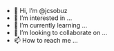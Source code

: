 - 👋 Hi, I’m @jcsobuz
- 👀 I’m interested in ...
- 🌱 I’m currently learning ...
- 💞️ I’m looking to collaborate on ...
- 📫 How to reach me ...

<!---
jcsobuz/jcsobuz is a ✨ special ✨ repository because its `README.md` (this file) appears on your GitHub profile.
You can click the Preview link to take a look at your changes.
--->
